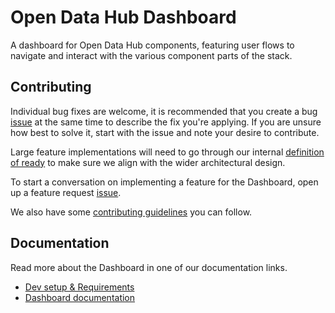 [Dev setup & Requirements]: docs/dev-setup.md
[Dashboard documentation]: docs/README.md
[contributing guidelines]: CONTRIBUTING.md
[issue]: https://github.com/opendatahub-io/odh-dashboard/issues/new/choose
[definition of ready]: docs/definition-of-ready.md

# Open Data Hub Dashboard

A dashboard for Open Data Hub components, featuring user flows to navigate and interact with the various component parts of the stack.

## Contributing

Individual bug fixes are welcome, it is recommended that you create a bug [issue] at the same time to describe the fix you're applying. If you are unsure how best to solve it, start with the issue and note your desire to contribute.

Large feature implementations will need to go through our internal [definition of ready] to make sure we align with the wider architectural design. 

To start a conversation on implementing a feature for the Dashboard, open up a feature request [issue].

We also have some [contributing guidelines] you can follow.

## Documentation

Read more about the Dashboard in one of our documentation links.

* [Dev setup & Requirements]
* [Dashboard documentation]
